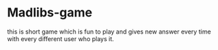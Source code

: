 # Madlibs-game
this is short game which is fun to play and gives new answer every time with every different user who plays it.
